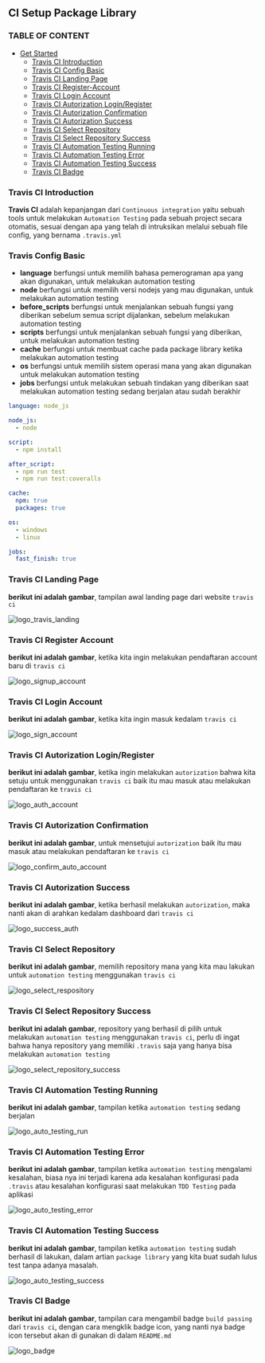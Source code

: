 ## CI Setup Package Library

### TABLE OF CONTENT

- [Get Started](#get-started)
  - [Travis CI Introduction](#Travis-CI-Introduction)
  - [Travis CI Config Basic](#Travis-CI-Config-Basic)
  - [Travis CI Landing Page](#Travis-CI-Landing-Page)
  - [Travis CI Register-Account](#Travis-CI-Register)
  - [Travis CI Login Account](#Travis-CI-Login)
  - [Travis CI Autorization Login/Register](#Travis-CI-Autorization-Login/Register)
  - [Travis CI Autorization Confirmation](#Travis-CI-Autorization-Confirmation)
  - [Travis CI Autorization Success](#Travis-CI-Autorization-Success)
  - [Travis CI Select Repository](#Travis-CI-Select-Repository)
  - [Travis CI Select Repository Success](#Travis-CI-Select-Repository-Success)
  - [Travis CI Automation Testing Running](#Travis-CI-Automation-Testing-Running)
  - [Travis CI Automation Testing Error](#Travis-CI-Automation-Testing-Error)
  - [Travis CI Automation Testing Success](#Travis-CI-Automation-Testing-Success)
  - [Travis CI Badge](#Travis-CI-Badge)

### Travis CI Introduction

**Travis CI** adalah kepanjangan dari `Continuous integration` yaitu sebuah tools untuk melakukan `Automation Testing` pada sebuah project secara otomatis, sesuai dengan apa yang telah di intruksikan melalui sebuah file config, yang bernama `.travis.yml`

### Travis Config Basic

- **language** berfungsi untuk memilih bahasa pemerograman apa yang akan digunakan, untuk melakukan automation testing
- **node** berfungsi untuk memilih versi nodejs yang mau digunakan, untuk melakukan automation testing
- **before_scripts** berfungsi untuk menjalankan sebuah fungsi yang diberikan sebelum semua script dijalankan, sebelum melakukan automation testing
- **scripts** berfungsi untuk menjalankan sebuah fungsi yang diberikan, untuk melakukan automation testing
- **cache** berfungsi untuk membuat cache pada package library ketika melakukan automation testing
- **os** berfungsi untuk memilih sistem operasi mana yang akan digunakan untuk melakukan automation testing
- **jobs** berfungsi untuk melakukan sebuah tindakan yang diberikan saat melakukan automation testing sedang berjalan atau sudah berakhir

```yml
language: node_js

node_js:
  - node

script:
  - npm install

after_script:
  - npm run test
  - npm run test:coveralls

cache:
  npm: true
  packages: true

os:
  - windows
  - linux

jobs:
  fast_finish: true
```

### Travis CI Landing Page

**berikut ini adalah gambar**, tampilan awal landing page dari website `travis ci`

<img src="https://imgur.com/XTBwt8M.png" alt="logo_travis_landing"/>

### Travis CI Register Account

**berikut ini adalah gambar**, ketika kita ingin melakukan pendaftaran account baru di `travis ci`

<img src="https://imgur.com/mrvCjPG.png" alt="logo_signup_account"/>

### Travis CI Login Account

**berikut ini adalah gambar**, ketika kita ingin masuk kedalam `travis ci`

<img src="https://imgur.com/9Q8asrU.png" alt="logo_sign_account"/>

### Travis CI Autorization Login/Register

**berikut ini adalah gambar**, ketika ingin melakukan `autorization` bahwa kita setuju untuk menggunakan `travis ci` baik itu mau masuk atau melakukan pendaftaran ke `travis ci`

<img src="https://imgur.com/XDHlX9z.png" alt="logo_auth_account"/>

### Travis CI Autorization Confirmation

**berikut ini adalah gambar**, untuk mensetujui `autorization` baik itu mau masuk atau melakukan pendaftaran ke `travis ci`

<img src="https://imgur.com/Tivf0s9.png" alt="logo_confirm_auto_account"/>

### Travis CI Autorization Success

**berikut ini adalah gambar**, ketika berhasil melakukan `autorization`, maka nanti akan di arahkan kedalam dashboard dari `travis ci`

<img src="https://imgur.com/rdoFOmo.png" alt="logo_success_auth"/>

### Travis CI Select Repository

**berikut ini adalah gambar**, memilih repository mana yang kita mau lakukan untuk `automation testing` menggunakan `travis ci`

<img src="https://imgur.com/ANyYQj8.png" alt="logo_select_respository"/>

### Travis CI Select Repository Success

**berikut ini adalah gambar**, repository yang berhasil di pilih untuk melakukan `automation testing` menggunakan `travis ci`, perlu di ingat bahwa hanya repository yang memiliki `.travis` saja yang hanya bisa melakukan `automation testing`

<img src="https://imgur.com/wt9rswZ.png" alt="logo_select_repository_success"/>

### Travis CI Automation Testing Running

**berikut ini adalah gambar**, tampilan ketika `automation testing` sedang berjalan

<img src="https://imgur.com/A15NS13.png" alt="logo_auto_testing_run"/>

### Travis CI Automation Testing Error

**berikut ini adalah gambar**, tampilan ketika `automation testing` mengalami kesalahan, biasa nya ini terjadi karena ada kesalahan konfigurasi pada `.travis` atau kesalahan konfigurasi saat melakukan `TDD Testing` pada aplikasi

<img src="https://imgur.com/KXN6Hqv.png" alt="logo_auto_testing_error"/>

### Travis CI Automation Testing Success

**berikut ini adalah gambar**, tampilan ketika `automation testing` sudah berhasil di lakukan, dalam artian `package library` yang kita buat sudah lulus test tanpa adanya masalah.

<img src="https://imgur.com/I9oJLfO.png" alt="logo_auto_testing_success"/>

### Travis CI Badge

**berikut ini adalah gambar**, tampilan cara mengambil badge `build passing` dari `travis ci`, dengan cara mengklik badge icon, yang nanti nya badge icon tersebut akan di gunakan di dalam `README.md`

<img src="https://imgur.com/y3gTxhx.png" alt="logo_badge"/>
